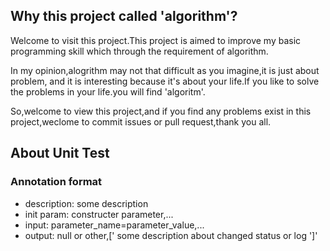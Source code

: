 ## Why this project called 'algorithm'?
Welcome to visit this project.This project is aimed to improve my basic programming skill which through the requirement of algorithm.

In my opinion,alogrithm may not that difficult as you imagine,it is just about problem, and it is interesting because it's about your life.If you like to solve the problems in your life.you will find 'algoritm'.

So,welcome to view this project,and if you find any problems exist in this project,weclome to commit issues or pull request,thank you all.

## About Unit Test
### Annotation format
- description: some description
- init param: constructer parameter,...
- input: parameter_name=parameter_value,...
- output: null or other,[' some description about changed status or log ']'

